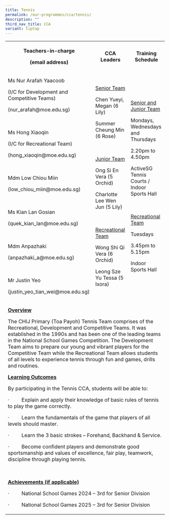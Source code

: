 ```yaml
---
title: Tennis
permalink: /our-programmes/cca/tennis/
description: ""
third_nav_title: CCA
variant: tiptap
---
```

<table style="minWidth: 75px">
<colgroup>
<col>
<col>
<col>
</colgroup>
<tbody>
<tr>
<th rowspan="1" colspan="1">
<p><strong>Teachers-in-charge</strong>
</p>
<p><strong>(email address)</strong>
</p>
</th>
<th rowspan="1" colspan="1">
<p><strong>CCA Leaders</strong>
</p>
</th>
<th rowspan="1" colspan="1">
<p><strong>Training Schedule</strong>
</p>
</th>
</tr>
<tr>
<td rowspan="1" colspan="1">
<p>Ms Nur Arafah Yaacoob</p>
<p>(I/C for Development and Competitive Teams)</p>
<p>(<a rel="noopener noreferrer nofollow" target="_blank">nur_arafah@moe.edu.sg</a>)</p>
<p>&nbsp;</p>
<p>Ms Hong Xiaoqin</p>
<p>(I/C for Recreational Team)</p>
<p>(<a rel="noopener noreferrer nofollow" target="_blank">hong_xiaoqin@moe.edu.sg</a>)</p>
<p>&nbsp;</p>
<p>Mdm Low Chiou Miin</p>
<p>(<a rel="noopener noreferrer nofollow" target="_blank">low_chiou_miin@moe.edu.sg</a>)</p>
<p>&nbsp;</p>
<p>Ms Kian Lan Gosian</p>
<p>(<a rel="noopener noreferrer nofollow" target="_blank">quek_kian_lan@moe.edu.sg</a>)</p>
<p>&nbsp;</p>
<p>Mdm Anpazhaki</p>
<p>(<a rel="noopener noreferrer nofollow" target="_blank">anpazhaki_a@moe.edu.sg</a>)</p>
<p>&nbsp;</p>
<p>Mr Justin Yeo</p>
<p>(<a rel="noopener noreferrer nofollow" target="_blank">justin_yeo_tian_wei@moe.edu.sg</a>)</p>
</td>
<td rowspan="1" colspan="1">
<p><u>Senior Team</u>
</p>
<p>Chen Yueyi, Megan (6 Lily)</p>
<p>Summer Cheung Min (6 Rose)</p>
<p>&nbsp;</p>
<p><u>Junior Team</u>
</p>
<p>Ong Si En Vera (5 Orchid)</p>
<p>Charlotte Lee Wen Jun (5 Lily)</p>
<p>&nbsp;</p>
<p><u>Recreational Team</u>
</p>
<p>Wong Shi Qi Vera (6 Orchid)</p>
<p>Leong Sze Yu Tessa (5 Ixora)</p>
</td>
<td rowspan="1" colspan="1">
<p><u>Senior and Junior Team</u>
</p>
<p>Mondays, Wednesdays and Thursdays</p>
<p>2.20pm to 4.50pm</p>
<p>ActiveSG Tennis Courts / Indoor Sports Hall</p>
<p>&nbsp;</p>
<p><u>Recreational Team</u>
</p>
<p>Tuesdays</p>
<p>3.45pm to 5.15pm</p>
<p>Indoor Sports Hall</p>
</td>
</tr>
<tr>
<td rowspan="1" colspan="3">
<p><strong><u>Overview</u></strong>
</p>
<p>The CHIJ Primary (Toa Payoh) Tennis Team comprises of the Recreational,
Development and Competitive Teams. It was established in the 1990s and
has been one of the leading teams in the National School Games Competition.
The Development Team aims to prepare our young and vibrant players for
the Competitive Team while the Recreational Team allows students of all
levels to experience tennis through fun and games, drills and routines.</p>
<p></p>
<p><strong><u>Learning Outcomes</u></strong>
</p>
<p>By participating in the Tennis CCA, students will be able to:</p>
<p>·&nbsp;&nbsp;&nbsp;&nbsp;&nbsp;&nbsp;&nbsp;&nbsp; Explain and apply their
knowledge of basic rules of tennis to play the game correctly.</p>
<p>·&nbsp;&nbsp;&nbsp;&nbsp;&nbsp;&nbsp;&nbsp;&nbsp; Learn the fundamentals
of the game that players of all levels should master.</p>
<p>·&nbsp;&nbsp;&nbsp;&nbsp;&nbsp;&nbsp;&nbsp;&nbsp; Learn the 3 basic strokes
– Forehand, Backhand &amp; Service.</p>
<p>·&nbsp;&nbsp;&nbsp;&nbsp;&nbsp;&nbsp;&nbsp;&nbsp; Become confident players
and demonstrate good sportsmanship and values of excellence, fair play,
teamwork, discipline through playing tennis.</p>
<p>&nbsp;</p>
<p><strong><u>Achievements (if applicable)</u></strong>
</p>
<p>·&nbsp;&nbsp;&nbsp;&nbsp;&nbsp;&nbsp;&nbsp;&nbsp; National School Games
2024 – 3rd for Senior Division</p>
<p>·&nbsp;&nbsp;&nbsp;&nbsp;&nbsp;&nbsp;&nbsp;&nbsp; National School Games
2025 – 3rd for Senior Division</p>
</td>
</tr>
</tbody>
</table>
<p></p>